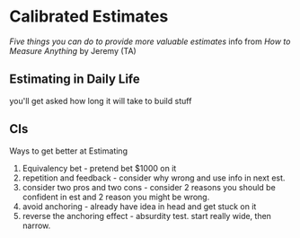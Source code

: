 # Calibrated Estimates
_Five things you can do to provide more valuable estimates_
info from _How to Measure Anything_
by Jeremy (TA)

## Estimating in Daily Life
you'll get asked how long it will take to build stuff

## CIs

Ways to get better at Estimating
1. Equivalency bet - pretend bet $1000 on it
2. repetition and feedback - consider why wrong and use info in next est.
3. consider two pros and two cons - consider 2 reasons you should be confident in est and 2 reason you might be wrong.
4. avoid anchoring - already have idea in head and get stuck on it
5. reverse the anchoring effect - absurdity test. start really wide, then narrow.

